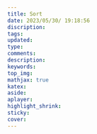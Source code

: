 ```yaml
---
title: Sort
date: 2023/05/30/ 19:18:56
discription: 
tags:
updated:
type:
comments:
description:
keywords:
top_img:
mathjax: true
katex:
aside:
aplayer:
highlight_shrink:
sticky:
cover:
---
```

